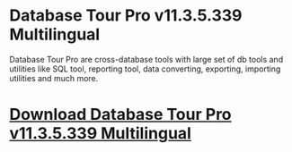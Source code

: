 # Database Tour Pro v11.3.5.339 Multilingual

Database Tour Pro are cross-database tools with large set of db tools and utilities like SQL tool, reporting tool, data converting, exporting, importing utilities and much more.

# [Download Database Tour Pro v11.3.5.339 Multilingual](https://developer.team/database-development/35293-database-tour-pro-v1135339-multilingual.html)
